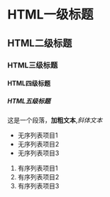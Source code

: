 <h1>HTML一级标题</h1>
<h2>HTML二级标题</h2>
<h3>HTML三级标题</h3>
<h4>HTML四级标题</h4>
<h5>HTML五级标题</h5>

<p>这是一个段落，<b>加粗文本</b>,<i>斜体文本</i></p>

<ul>
<li>无序列表项目1</li>
<li>无序列表项目2</li>
<li>无序列表项目3</li>
</ul>

<ol>
<li>有序列表项目1</li>
<li>有序列表项目2</li>
<li>有序列表项目3</li>
</ol>

